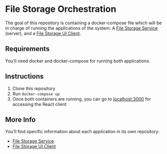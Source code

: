 # File Storage Orchestration

The goal of this repository is containing a docker-compose file which will be in charge of running the applications of the system: A [File Storage Service](https://github.com/javierseixas/file-storage-service) (server), and a [File Storage UI Client](https://github.com/javierseixas/file-storage-ui-client).

## Requirements
You'll need docker and docker-compose for running both applications.

## Instructions

1. Clone this repository
2. Run `docker-compose up`
3. Once both containers are running, you can go to [localhost:3000](http://localhost:3000) for accessing the React client

## More Info
You'll find specific information about each application in its own repository:

* [File Storage Service](https://github.com/javierseixas/file-storage-service)
* [File Storage UI Client](https://github.com/javierseixas/file-storage-ui-client)